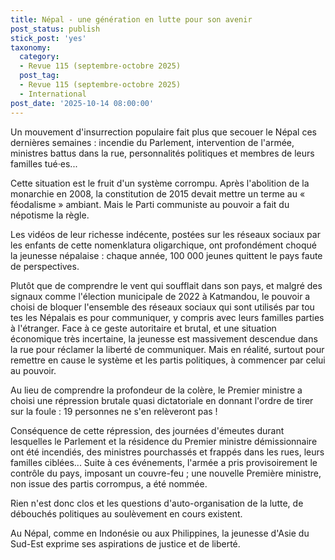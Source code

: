 ```yaml
---
title: Népal - une génération en lutte pour son avenir
post_status: publish
stick_post: 'yes'
taxonomy:
  category:
  - Revue 115 (septembre-octobre 2025)
  post_tag:
  - Revue 115 (septembre-octobre 2025)
  - International
post_date: '2025-10-14 08:00:00'
---
```


Un mouvement d'insurrection populaire fait plus que secouer le Népal ces dernières semaines : incendie du Parlement, intervention de l'armée, ministres battus dans la rue, personnalités politiques et membres de leurs familles tué·es...

Cette situation est le fruit d'un système corrompu. Après l'abolition de la monarchie en 2008, la constitution de 2015 devait mettre un terme au « féodalisme » ambiant. Mais le Parti communiste au pouvoir a fait du népotisme la règle.

Les vidéos de leur richesse indécente, postées sur les réseaux sociaux par les enfants de cette nomenklatura oligarchique, ont profondément choqué la jeunesse népalaise : chaque année, 100 000 jeunes quittent le pays faute de perspectives.

Plutôt que de comprendre le vent qui soufflait dans son pays, et malgré des signaux comme l'élection municipale de 2022 à Katmandou, le pouvoir a choisi de bloquer l'ensemble des réseaux sociaux qui sont utilisés par tou tes les Népalais es pour communiquer, y compris avec leurs familles parties à l'étranger. Face à ce geste autoritaire et brutal, et une situation économique très incertaine, la jeunesse est massivement descendue dans la rue pour réclamer la liberté de communiquer. Mais en réalité, surtout pour remettre en cause le système et les partis politiques, à commencer par celui au pouvoir.

Au lieu de comprendre la profondeur de la colère, le Premier ministre a choisi une répression brutale quasi dictatoriale en donnant l'ordre de tirer sur la foule : 19 personnes ne s'en relèveront pas !

Conséquence de cette répression, des journées d'émeutes durant lesquelles le Parlement et la résidence du Premier ministre démissionnaire ont été incendiés, des ministres pourchassés et frappés dans les rues, leurs familles ciblées... Suite à ces événements, l'armée a pris provisoirement le contrôle du pays, imposant un couvre-feu ; une nouvelle Première ministre, non issue des partis corrompus, a été nommée.

Rien n'est donc clos et les questions d'auto-organisation de la lutte, de débouchés politiques au soulèvement en cours existent.

Au Népal, comme en Indonésie ou aux Philippines, la jeunesse d'Asie du Sud-Est exprime ses aspirations de justice et de liberté.
